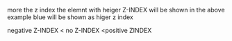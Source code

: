 more the z index the elemnt with heiger Z-INDEX will be shown in the above example blue will be shown as higer z index

negative Z-INDEX < no Z-INDEX <positive ZINDEX